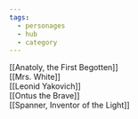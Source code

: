 ```yaml
---
tags:
  - personages
  - hub
  - category
---
```

[[Anatoly, the First Begotten]]  
[[Mrs. White]]  
[[Leonid Yakovich]]  
[[Ontus the Brave]]  
[[Spanner, Inventor of the Light]]  

